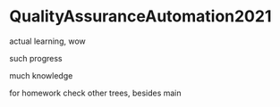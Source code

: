 # QualityAssuranceAutomation2021
actual learning, wow

such progress

much knowledge

for homework check other trees, besides main
